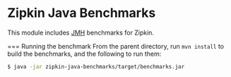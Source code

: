 Zipkin Java Benchmarks
===================

This module includes [JMH](http://openjdk.java.net/projects/code-tools/jmh/) benchmarks for Zipkin.

=== Running the benchmark
From the parent directory, run `mvn install` to build the benchmarks, and the following to run them:

```bash
$ java -jar zipkin-java-benchmarks/target/benchmarks.jar
```
